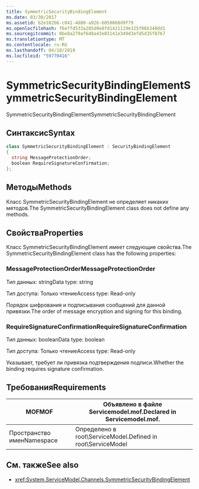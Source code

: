 ```yaml
---
title: SymmetricSecurityBindingElement
ms.date: 03/30/2017
ms.assetid: b2e182b6-c041-4d80-a926-6058068d9f79
ms.openlocfilehash: f6effd533a205d0e8fd1421119e325f06b340dd1
ms.sourcegitcommit: 0be8a279af6d8a43e03141e349d3efd5d35f8767
ms.translationtype: MT
ms.contentlocale: ru-RU
ms.lasthandoff: 04/18/2019
ms.locfileid: "59770416"
---
```

# <a name="symmetricsecuritybindingelement"></a><span data-ttu-id="bdd9f-102">SymmetricSecurityBindingElement</span><span class="sxs-lookup"><span data-stu-id="bdd9f-102">SymmetricSecurityBindingElement</span></span>
<span data-ttu-id="bdd9f-103">SymmetricSecurityBindingElement</span><span class="sxs-lookup"><span data-stu-id="bdd9f-103">SymmetricSecurityBindingElement</span></span>  
  
## <a name="syntax"></a><span data-ttu-id="bdd9f-104">Синтаксис</span><span class="sxs-lookup"><span data-stu-id="bdd9f-104">Syntax</span></span>  
  
```csharp
class SymmetricSecurityBindingElement : SecurityBindingElement  
{  
  string MessageProtectionOrder;  
  boolean RequireSignatureConfirmation;  
};  
```  
  
## <a name="methods"></a><span data-ttu-id="bdd9f-105">Методы</span><span class="sxs-lookup"><span data-stu-id="bdd9f-105">Methods</span></span>  
 <span data-ttu-id="bdd9f-106">Класс SymmetricSecurityBindingElement не определяет никаких методов.</span><span class="sxs-lookup"><span data-stu-id="bdd9f-106">The SymmetricSecurityBindingElement class does not define any methods.</span></span>  
  
## <a name="properties"></a><span data-ttu-id="bdd9f-107">Свойства</span><span class="sxs-lookup"><span data-stu-id="bdd9f-107">Properties</span></span>  
 <span data-ttu-id="bdd9f-108">Класс SymmetricSecurityBindingElement имеет следующие свойства.</span><span class="sxs-lookup"><span data-stu-id="bdd9f-108">The SymmetricSecurityBindingElement class has the following properties:</span></span>  
  
### <a name="messageprotectionorder"></a><span data-ttu-id="bdd9f-109">MessageProtectionOrder</span><span class="sxs-lookup"><span data-stu-id="bdd9f-109">MessageProtectionOrder</span></span>  
 <span data-ttu-id="bdd9f-110">Тип данных: string</span><span class="sxs-lookup"><span data-stu-id="bdd9f-110">Data type: string</span></span>  
  
 <span data-ttu-id="bdd9f-111">Тип доступа: Только чтение</span><span class="sxs-lookup"><span data-stu-id="bdd9f-111">Access type: Read-only</span></span>  
  
 <span data-ttu-id="bdd9f-112">Порядок шифрования и подписывания сообщений для данной привязки.</span><span class="sxs-lookup"><span data-stu-id="bdd9f-112">The order of message encryption and signing for this binding.</span></span>  
  
### <a name="requiresignatureconfirmation"></a><span data-ttu-id="bdd9f-113">RequireSignatureConfirmation</span><span class="sxs-lookup"><span data-stu-id="bdd9f-113">RequireSignatureConfirmation</span></span>  
 <span data-ttu-id="bdd9f-114">Тип данных: boolean</span><span class="sxs-lookup"><span data-stu-id="bdd9f-114">Data type: boolean</span></span>  
  
 <span data-ttu-id="bdd9f-115">Тип доступа: Только чтение</span><span class="sxs-lookup"><span data-stu-id="bdd9f-115">Access type: Read-only</span></span>  
  
 <span data-ttu-id="bdd9f-116">Указывает, требует ли привязка подтверждения подписи.</span><span class="sxs-lookup"><span data-stu-id="bdd9f-116">Whether the binding requires signature confirmation.</span></span>  
  
## <a name="requirements"></a><span data-ttu-id="bdd9f-117">Требования</span><span class="sxs-lookup"><span data-stu-id="bdd9f-117">Requirements</span></span>  
  
|<span data-ttu-id="bdd9f-118">MOF</span><span class="sxs-lookup"><span data-stu-id="bdd9f-118">MOF</span></span>|<span data-ttu-id="bdd9f-119">Объявлено в файле Servicemodel.mof.</span><span class="sxs-lookup"><span data-stu-id="bdd9f-119">Declared in Servicemodel.mof.</span></span>|  
|---------|-----------------------------------|  
|<span data-ttu-id="bdd9f-120">Пространство имен</span><span class="sxs-lookup"><span data-stu-id="bdd9f-120">Namespace</span></span>|<span data-ttu-id="bdd9f-121">Определено в root\ServiceModel.</span><span class="sxs-lookup"><span data-stu-id="bdd9f-121">Defined in root\ServiceModel</span></span>|  
  
## <a name="see-also"></a><span data-ttu-id="bdd9f-122">См. также</span><span class="sxs-lookup"><span data-stu-id="bdd9f-122">See also</span></span>

- <xref:System.ServiceModel.Channels.SymmetricSecurityBindingElement>
